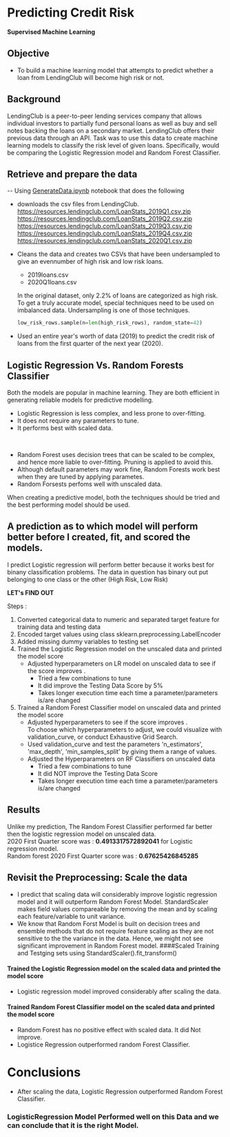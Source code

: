 # Predicting Credit Risk
**Supervised Machine Learning**

## Objective 
* To build a machine learning model that attempts to predict whether a loan from LendingClub will become high risk or not.

## Background
LendingClub is a peer-to-peer lending services company that allows individual investors to partially fund personal loans as well as buy and sell notes backing the loans on a secondary market. LendingClub offers their previous data through an API.
Task was to use this data to create machine learning models to classify the risk level of given loans. Specifically, would be comparing the Logistic Regression model and Random Forest Classifier.

## Retrieve and prepare the data
-- Using [GenerateData.ipynb](Resources/Generator/GenerateData.ipynb) notebook that does the following
*   downloads the csv files from LendingClub.  
    https://resources.lendingclub.com/LoanStats_2019Q1.csv.zip
    https://resources.lendingclub.com/LoanStats_2019Q2.csv.zip
    https://resources.lendingclub.com/LoanStats_2019Q3.csv.zip
    https://resources.lendingclub.com/LoanStats_2019Q4.csv.zip
    https://resources.lendingclub.com/LoanStats_2020Q1.csv.zip

*   Cleans the data and creates two CSVs that have been undersampled to give an evennumber of high risk and low risk loans.
   
    * 2019loans.csv  
    * 2020Q1loans.csv

    In the original dataset, only 2.2% of loans are categorized as high risk. To get a truly accurate model, special techniques need to be used on imbalanced data. Undersampling is one of those techniques.

    ```python
    low_risk_rows.sample(n=len(high_risk_rows), random_state=42)
    ```
    
    
* Used an entire year's worth of data (2019) to predict the credit risk of loans from the first quarter of the next year (2020).

## Logistic Regression Vs. Random Forests Classifier

Both the models are popular in machine learning. They are both efficient in generating reliable models for predictive modelling.

* Logistic Regression is less complex, and less prone to over-fitting. 
* It does not require any parameters to tune.
* It performs best with scaled data.  
<br />

* Random Forest uses decision trees that can be scaled to be complex, and hence more liable to over-fitting. Pruning is applied to avoid this.
* Although default parameters may work fine, Random Forests work best when they are tuned by applying parametes.
* Random Forsests perfoms well with unscaled data. 

When creating a predictive model, both the techniques should be tried and the best performing model should be used.

## A prediction as to which model will perform better before I created, fit, and scored the models. 
I predict Logistic regression will perform better because it works best for binany classification problems. The data in question has binary out put belonging to one class or the other (High Risk, Low Risk)

**LET's FIND OUT**

Steps :
1. Converted categorical data to numeric and separated target feature for training data and testing data
2. Encoded target values using class sklearn.preprocessing.LabelEncoder
3. Added missing dummy variables to testing set
4. Trained the Logistic Regression model on the unscaled data and printed the model score
    * Adjusted hyperparameters on LR model on unscaled data to see if the score improves .
        * Tried a few combinations to tune
        * It did improve the Testing Data Score by 5%
        * Takes longer execution time each time a parameter/parameters is/are changed
6. Trained a Random Forest Classifier model on unscaled data and printed the model score  
    * Adjusted hyperparameters to see if the score improves .  
    To choose which hyperparameters to adjust, we could visualize with validation_curve, or conduct Exhaustive Grid Search. 
     * Used validation_curve and test the parameters 'n_estimators', 'max_depth', 'min_samples_split' by giving them a range of values.       
     * Adjusted the Hyperparameters on RF Classifiers on unscaled data 
        * Tried a few combinations to tune
        * It did NOT improve the Testing Data Score 
        * Takes longer execution time each time a parameter/parameters is/are changed
## Results
Unlike my prediction, The Random Forest Classifier performed far better then the logistic regression model on unscaled data.   
2020 First Quarter score was : **0.4913317572892041** for Logistic regression model.  
Random forest 2020 First Quarter score was : **0.67625426845285**
## Revisit the Preprocessing: Scale the data
 * I predict that scaling data will considerably improve logistic regression model and it will outperform Random Forest Model. 
 StandardScaler makes field values compareable by removing the mean and by scaling each feature/variable to unit variance.
 * We know that Random Forst Model is built on decision trees and ensemble methods that do not require feature scaling as they are not sensitive to the the variance in the data. Hence, we might not see significant improvement in Random Forest model.
####Scaled Training and Testging sets using StandardScaler().fit_transform()
#### Trained the Logistic Regression model on the scaled data and printed the model score
* Logistic regression model improved considerably after scaling the data.
#### Trained Random Forest Classifier model on the scaled data and printed the model score
* Random Forest has no positive effect with scaled data. It did Not improve.
* Logistice Regression outperformed random Forest Classifier.
# Conclusions
* After scaling the data, Logistic Regression outperformed Random Forest Classifier.
### LogisticRegression Model Performed well on this Data and we can conclude that it is the right Model.
